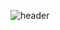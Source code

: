 ![header](https://capsule-render.vercel.app/api?type=wave&color=auto&height=300&section=header&text=Hi%20Everyone!&fontSize=90&animation=fadeIn)
